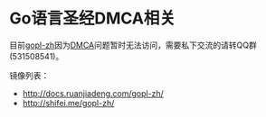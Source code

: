 # Go语言圣经DMCA相关

目前[gopl-zh](https://github.com/golang-china/gopl-zh)因为[DMCA](https://github.com/github/dmca/blob/master/2016-02-03-TheGoProgrammingLanguage.md)问题暂时无法访问，需要私下交流的请转QQ群(531508541)。

镜像列表：

- http://docs.ruanjiadeng.com/gopl-zh/
- http://shifei.me/gopl-zh/
